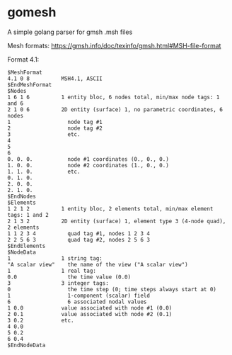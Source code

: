 # gomesh
A simple golang parser for gmsh .msh files

Mesh formats: https://gmsh.info/doc/texinfo/gmsh.html#MSH-file-format

Format 4.1:

    $MeshFormat
    4.1 0 8          MSH4.1, ASCII
    $EndMeshFormat
    $Nodes
    1 6 1 6          1 entity bloc, 6 nodes total, min/max node tags: 1 and 6
    2 1 0 6          2D entity (surface) 1, no parametric coordinates, 6 nodes
    1                  node tag #1
    2                  node tag #2
    3                  etc.
    4
    5
    6
    0. 0. 0.           node #1 coordinates (0., 0., 0.)
    1. 0. 0.           node #2 coordinates (1., 0., 0.)
    1. 1. 0.           etc.
    0. 1. 0.
    2. 0. 0.
    2. 1. 0.
    $EndNodes
    $Elements
    1 2 1 2          1 entity bloc, 2 elements total, min/max element tags: 1 and 2
    2 1 3 2          2D entity (surface) 1, element type 3 (4-node quad), 2 elements
    1 1 2 3 4          quad tag #1, nodes 1 2 3 4
    2 2 5 6 3          quad tag #2, nodes 2 5 6 3
    $EndElements
    $NodeData
    1                1 string tag:
    "A scalar view"    the name of the view ("A scalar view")
    1                1 real tag:
    0.0                the time value (0.0)
    3                3 integer tags:
    0                  the time step (0; time steps always start at 0)
    1                  1-component (scalar) field
    6                  6 associated nodal values
    1 0.0            value associated with node #1 (0.0)
    2 0.1            value associated with node #2 (0.1)
    3 0.2            etc.
    4 0.0
    5 0.2
    6 0.4
    $EndNodeData